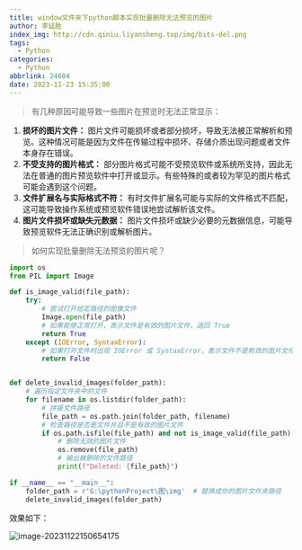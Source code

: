 ```yaml
---
title: window文件夹下python脚本实现批量删除无法预览的图片
author: 李延胜
index_img: http://cdn.qiniu.liyansheng.top/img/bits-del.png
tags:
  - Python
categories:
  - Python
abbrlink: 24684
date: 2023-11-23 15:35:00
---
```

>有几种原因可能导致一些图片在预览时无法正常显示：

1. **损坏的图片文件：** 图片文件可能损坏或者部分损坏，导致无法被正常解析和预览。这种情况可能是因为文件在传输过程中损坏、存储介质出现问题或者文件本身存在错误。
2. **不受支持的图片格式：** 部分图片格式可能不受预览软件或系统所支持，因此无法在普通的图片预览软件中打开或显示。有些特殊的或者较为罕见的图片格式可能会遇到这个问题。
3. **文件扩展名与实际格式不符：** 有时文件扩展名可能与实际的文件格式不匹配，这可能导致操作系统或预览软件错误地尝试解析该文件。
4. **图片文件损坏或缺失元数据：** 图片文件损坏或缺少必要的元数据信息，可能导致预览软件无法正确识别或解析图片。

> 如何实现批量删除无法预览的图片呢？

```python
import os
from PIL import Image

def is_image_valid(file_path):
    try:
        # 尝试打开给定路径的图像文件
        Image.open(file_path)
        # 如果能够正常打开，表示文件是有效的图片文件，返回 True
        return True
    except (IOError, SyntaxError):
        # 如果打开文件时出现 IOError 或 SyntaxError，表示文件不是有效的图片文件，返回 False
        return False


def delete_invalid_images(folder_path):
    # 遍历指定文件夹中的文件
    for filename in os.listdir(folder_path):
        # 拼接文件路径
        file_path = os.path.join(folder_path, filename)
        # 检查路径是否是文件并且不是有效的图片文件
        if os.path.isfile(file_path) and not is_image_valid(file_path):
            # 删除无效的图片文件
            os.remove(file_path)
            # 输出被删除的文件路径
            print(f"Deleted: {file_path}")

if __name__ == "__main__":
    folder_path = r'G:\pythonProject\图\img'  # 替换成你的图片文件夹路径
    delete_invalid_images(folder_path)
```

效果如下：

![image-20231122150654175](http://cdn.qiniu.liyansheng.top/typora/image-20231122150654175.png)